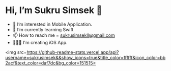 # Hi, I’m Sukru Simsek 👋
- 👀 I’m interested in Mobile Application.
- 🌱 I’m currently learning Swift
- 📫 How to reach me = sukrusimsekll@gmail.com
- 👨🏼‍💻 I'm creating iOS App.

<img src=https://github-readme-stats.vercel.app/api?username=sukrusimsek&&show_icons=true&title_color=ffffff&icon_color=bb2acf&text_color=daf7dc&bg_color=151515>
